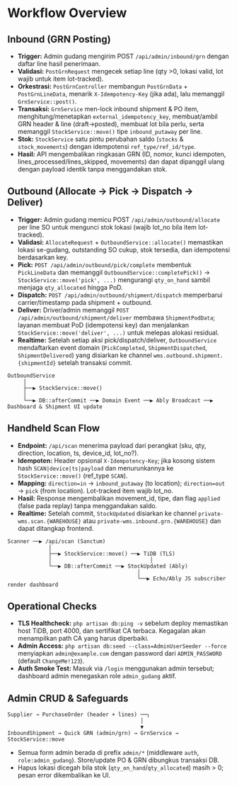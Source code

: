 # Workflow Overview

## Inbound (GRN Posting)
- **Trigger:** Admin gudang mengirim POST `/api/admin/inbound/grn` dengan daftar line hasil penerimaan.
- **Validasi:** `PostGrnRequest` mengecek setiap line (qty >0, lokasi valid, lot wajib untuk item lot-tracked).
- **Orkestrasi:** `PostGrnController` membangun `PostGrnData` + `PostGrnLineData`, menarik `X-Idempotency-Key` (jika ada), lalu memanggil `GrnService::post()`.
- **Transaksi:** `GrnService` men-lock inbound shipment & PO item, menghitung/menetapkan `external_idempotency_key`, membuat/ambil GRN header & line (draft→posted), membuat lot bila perlu, serta memanggil `StockService::move()` tipe `inbound_putaway` per line.
- **Stok:** `StockService` satu pintu perubahan saldo (`stocks` & `stock_movements`) dengan idempotensi `ref_type/ref_id/type`.
- **Hasil:** API mengembalikan ringkasan GRN (ID, nomor, kunci idempoten, lines_processed/lines_skipped, movements) dan dapat dipanggil ulang dengan payload identik tanpa menggandakan stok.

## Outbound (Allocate → Pick → Dispatch → Deliver)
- **Trigger:** Admin gudang memicu POST `/api/admin/outbound/allocate` per line SO untuk mengunci stok lokasi (wajib lot_no bila item lot-tracked).
- **Validasi:** `AllocateRequest` + `OutboundService::allocate()` memastikan lokasi se-gudang, outstanding SO cukup, stok tersedia, dan idempotensi berdasarkan key.
- **Pick:** `POST /api/admin/outbound/pick/complete` membentuk `PickLineData` dan memanggil `OutboundService::completePick()` → `StockService::move('pick', ...)` mengurangi `qty_on_hand` sambil menjaga `qty_allocated` hingga PoD.
- **Dispatch:** `POST /api/admin/outbound/shipment/dispatch` memperbarui carrier/timestamp pada shipment + outbound.
- **Deliver:** Driver/admin memanggil `POST /api/admin/outbound/shipment/deliver` membawa `ShipmentPodData`; layanan membuat PoD (idempotensi key) dan menjalankan `StockService::move('deliver', ...)` untuk melepas alokasi residual.
- **Realtime:** Setelah setiap aksi pick/dispatch/deliver, `OutboundService` mendaftarkan event domain (`PickCompleted`, `ShipmentDispatched`, `ShipmentDelivered`) yang disiarkan ke channel `wms.outbound.shipment.{shipmentId}` setelah transaksi commit.

```
OutboundService
     │
     ├──▶ StockService::move()
     │
     └──▶ DB::afterCommit ──▶ Domain Event ──▶ Ably Broadcast ──▶ Dashboard & Shipment UI update
```

## Handheld Scan Flow
- **Endpoint:** `/api/scan` menerima payload dari perangkat (sku, qty, direction, location, ts, device_id, lot_no?).
- **Idempoten:** Header opsional `X-Idempotency-Key`; jika kosong sistem hash `SCAN|device|ts|payload` dan menurunkannya ke `StockService::move()` (ref_type `SCAN`).
- **Mapping:** `direction=in` → `inbound_putaway` (to location); `direction=out` → `pick` (from location). Lot-tracked item wajib lot_no.
- **Hasil:** Response mengembalikan movement_id, tipe, dan flag `applied` (false pada replay) tanpa menggandakan saldo.
- **Realtime:** Setelah commit, `StockUpdated` disiarkan ke channel `private-wms.scan.{WAREHOUSE}` atau `private-wms.inbound.grn.{WAREHOUSE}` dan dapat ditangkap frontend.

```
Scanner ──▶ /api/scan (Sanctum)
             │
             ├──▶ StockService::move() ──▶ TiDB (TLS)
             │                               │
             └──▶ DB::afterCommit ──▶ StockUpdated (Ably)
                                         │
                                         └──▶ Echo/Ably JS subscriber render dashboard
```

## Operational Checks
- **TLS Healthcheck:** `php artisan db:ping -v` sebelum deploy memastikan host TiDB, port 4000, dan sertifikat CA terbaca. Kegagalan akan menampilkan path CA yang harus diperbaiki.
- **Admin Access:** `php artisan db:seed --class=AdminUserSeeder --force` menyiapkan `admin@example.com` dengan password dari `ADMIN_PASSWORD` (default `ChangeMe!123`).
- **Auth Smoke Test:** Masuk via `/login` menggunakan admin tersebut; dashboard admin menegaskan role `admin_gudang` aktif.

## Admin CRUD & Safeguards
```
Supplier → PurchaseOrder (header + lines) ──┐
                                          │
                                          ▼
InboundShipment → Quick GRN (admin/grn) → GrnService → StockService::move
```
- Semua form admin berada di prefix `admin/*` (middleware `auth`, `role:admin_gudang`). Store/update PO & GRN dibungkus transaksi DB.
- Hapus lokasi dicegah bila stok (`qty_on_hand`/`qty_allocated`) masih > 0; pesan error dikembalikan ke UI.
